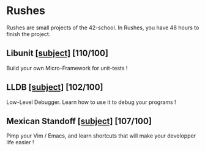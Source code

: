 # Rushes

Rushes are small projects of the 42-school. In Rushes, you have 48 hours to finish the project. 

## Libunit [[subject]](https://github.com/mdubus/Rushes/blob/master/libunit/libunit.fr.pdf) [110/100] 

Build your own Micro-Framework for unit-tests !

## LLDB [[subject]](https://github.com/mdubus/Rushes/blob/master/lldb/Low_Level_Debugger.fr.pdf) [102/100]

Low-Level Debugger. Learn how to use it to debug your programs !

## Mexican Standoff [[subject]](https://github.com/mdubus/Rushes/blob/master/Mexican-Standoff/mexican_standoff.pdf) [107/100]

Pimp your Vim / Emacs, and learn shortcuts that will make your developper life easier !
